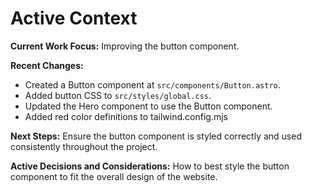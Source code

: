 # Active Context

**Current Work Focus:** Improving the button component.

**Recent Changes:**
- Created a Button component at `src/components/Button.astro`.
- Added button CSS to `src/styles/global.css`.
- Updated the Hero component to use the Button component.
- Added red color definitions to tailwind.config.mjs

**Next Steps:** Ensure the button component is styled correctly and used consistently throughout the project.

**Active Decisions and Considerations:** How to best style the button component to fit the overall design of the website.
